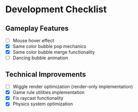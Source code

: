 # Development Checklist

## Gameplay Features
- [ ] Mouse hover effect
- [X] Same color bubble pop mechanics
- [X] Same color bubble merge functionality
- [ ] Dancing bubble animation

## Technical Improvements
- [ ] Wiggle render optimization (render-only implementation)
- [X] Game rule utilities implementation
- [X] Fix raycast functionality
- [X] Physics system optimization
